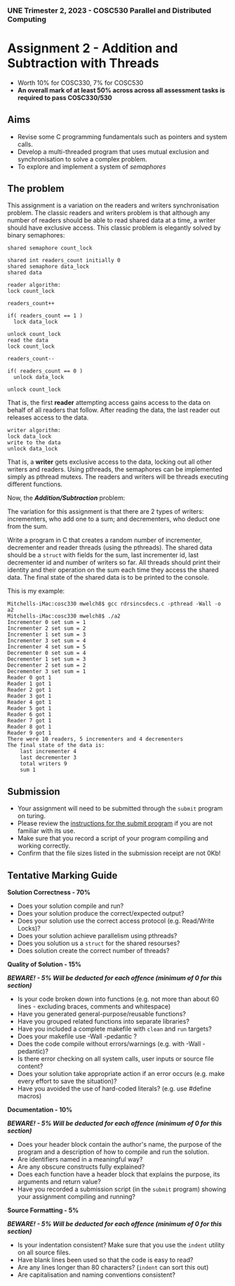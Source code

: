 ### UNE Trimester 2, 2023 - COSC530 Parallel and Distributed Computing
# Assignment 2 - Addition and Subtraction with Threads 

* Worth 10% for COSC330, 7% for COSC530
* **An overall mark of at least 50% across across all assessment tasks is required to pass COSC330/530**

## Aims
* Revise some C programming fundamentals such as pointers and system calls.
* Develop a multi-threaded program that uses mutual exclusion and synchronisation to solve a complex problem.
* To explore and implement a system of *semaphores*

## The problem

This assignment is a variation on the readers and writers synchronisation problem. The classic readers and writers problem is that although any number of readers should be able to read shared data at a time, a writer should have exclusive access. This classic problem is elegantly solved by binary semaphores:

```no-highlight
shared semaphore count_lock

shared int readers_count initially 0 
shared semaphore data_lock
shared data

reader algorithm:
lock count_lock 

readers_count++

if( readers_count == 1 )
  lock data_lock

unlock count_lock
read the data
lock count_lock 

readers_count--

if( readers_count == 0 )
  unlock data_lock

unlock count_lock

```

That is, the first **reader** attempting access gains access to the data on behalf of all readers that follow. After reading the data, the last reader out releases access to the data.

```no-highlight
writer algorithm:
lock data_lock
write to the data
unlock data_lock

```

That is, a **writer** gets exclusive access to the data, locking out all other writers and readers.
Using pthreads, the semaphores can be implemented simply as pthread mutexs. The readers and writers will be threads executing different functions.

Now, the ***Addition/Subtraction*** problem:

The variation for this assignment is that there are 2 types of writers: incrementers, who add one to a sum; and decrementers, who deduct one from the sum.

Write a program in C that creates a random number of incrementer, decrementer and reader threads (using the pthreads). The shared data should be a `struct` with fields for the sum, last incrementer id, last decrementer id and number of writers so far. All threads should print their identity and their operation on the sum each time they access the shared data. The final state of the shared data is to be printed to the console.

This is my example:

```no-highlight
Mitchells-iMac:cosc330 mwelch8$ gcc rdrsincsdecs.c -pthread -Wall -o a2
Mitchells-iMac:cosc330 mwelch8$ ./a2
Incrementer 0 set sum = 1
Incrementer 2 set sum = 2
Incrementer 1 set sum = 3
Incrementer 3 set sum = 4
Incrementer 4 set sum = 5
Decrementer 0 set sum = 4
Decrementer 1 set sum = 3
Decrementer 2 set sum = 2
Decrementer 3 set sum = 1
Reader 0 got 1
Reader 1 got 1
Reader 2 got 1
Reader 3 got 1
Reader 4 got 1
Reader 5 got 1
Reader 6 got 1
Reader 7 got 1
Reader 8 got 1
Reader 9 got 1
There were 10 readers, 5 incrementers and 4 decrementers
The final state of the data is:
	last incrementer 4
	last decrementer 3
	total writers 9
	sum 1

```
## Submission

* Your assignment will need to be submitted through the `submit` program on turing.
* Please review the [instructions for the submit program](http://turing.une.edu.au/~cosc330/assignments/submit_instr.html) if you are not familiar with its use.
* Make sure that you record a script of your program compiling and working correctly. 
* Confirm that the file sizes listed in the submission receipt are not 0Kb!

## Tentative Marking Guide

**Solution Correctness - 70%**

* Does your solution compile and run?
* Does your solution produce the correct/expected output?
* Does your solution use the correct access protocol (e.g. Read/Write Locks)?
* Does your solution achieve parallelism using pthreads?
* Does you solution us a `struct` for the shared resourses?
* Does solution create the correct number of threads?

**Quality of Solution - 15%**

***BEWARE! - 5% Will be deducted for each offence (minimum of 0 for this section)***

* Is your code broken down into functions (e.g. not more than about 60 lines - excluding braces, comments and whitespace)
* Have you generated general-purpose/reusable functions?
* Have you grouped related functions into separate libraries?
* Have you included a complete makefile with `clean` and `run` targets? 
* Does your makefile use -Wall -pedantic ?
* Does the code compile without errors/warnings (e.g. with -Wall -pedantic)?
* Is there error checking on all system calls, user inputs or source file content?
* Does your solution take appropriate action if an error occurs (e.g. make every effort to save the situation)?
* Have you avoided the use of hard-coded literals? (e.g. use #define macros)

**Documentation - 10%**

***BEWARE! - 5% Will be deducted for each offence (minimum of 0 for this section)***

* Does your header block contain the author's name, the purpose of the program and a description of how to compile and run the solution.
* Are identifiers named in a meaningful way?
* Are any obscure constructs fully explained?
* Does each function have a header block that explains the purpose, its arguments and return value?
* Have you recorded a submission script (in the `submit` program) showing your assignment compiling and running?

**Source Formatting - 5%**

***BEWARE! - 5% Will be deducted for each offence (minimum of 0 for this section)***

* Is your indentation consistent? Make sure that you use the `indent` utility on all source files.
* Have blank lines been used so that the code is easy to read?
* Are any lines longer than 80 characters? (`indent` can sort this out)
* Are capitalisation and naming conventions consistent?





